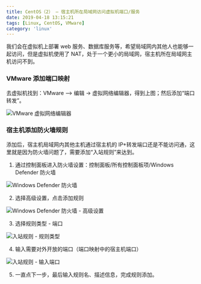 ```yaml
---
title: CentOS（2） — 宿主机所在局域网访问虚拟机端口/服务
date: 2019-04-18 13:15:21
tags: [Linux, CentOS, VMware]
category: 'linux'
---
```


我们会在虚拟机上部署 web 服务、数据库服务等，希望局域网内其他人也能够一起访问，但是虚拟机使用了 NAT，处于一个更小的局域网，宿主机所在局域网主机访问不到。

### VMware 添加端口映射

去虚拟机找到：VMware –> 编辑 -> 虚拟网络编辑器，得到上图；然后添加“端口转发”。

![VMware 虚拟网络编辑器](/assets/articles/img/vmware-gateway.png 'WMware 网关')

### 宿主机添加防火墙规则

添加后，宿主机局域网内其他主机通过宿主机的 IP+转发端口还是不能访问通，这里就是因为防火墙问题了，需要添加“入站规则”来达到。

1. 通过控制面板进入防火墙设置：控制面板/所有控制面板项/Windows Defender 防火墙

![Windows Defender 防火墙](/assets/articles/img/Windows%20Defender%20%E9%98%B2%E7%81%AB%E5%A2%99.png 'Windows Defender 防火墙')

2. 选择高级设置，点击添加规则

![Windows Defender 防火墙 - 高级设置](/assets/articles/img/Windows%20Defender%20%E9%98%B2%E7%81%AB%E5%A2%99%20-%20%E9%AB%98%E7%BA%A7%E8%AE%BE%E7%BD%AE.png 'Windows Defender 防火墙 - 高级设置')

3. 选择规则类型 - 端口

![入站规则 - 规则类型](/assets/articles/img/%E5%85%A5%E7%AB%99%E8%A7%84%E5%88%99%20-%20%E8%A7%84%E5%88%99%E7%B1%BB%E5%9E%8B.png '入站规则 - 规则类型')

4. 输入需要对外开放的端口（端口映射中的宿主机端口）

![入站规则 - 输入端口](/assets/articles/img/%E5%85%A5%E7%AB%99%E8%A7%84%E5%88%99%20-%20%E8%BE%93%E5%85%A5%E7%AB%AF%E5%8F%A3.png '入站规则 - 输入端口')

5. 一直点下一步，最后输入规则名、描述信息，完成规则添加。

